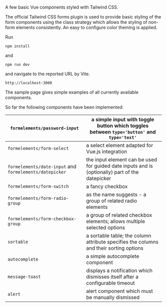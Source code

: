 A few basic Vue components styled with Tailwind CSS.

The official Tailwind CSS forms plugin is used to provide basic styling of the form components using the class strategy which allows the styling of non-form elements consistently.
An easy to configure color theming is applied.

Run
```
npm install
```
and
```
npm run dev
```
and navigate to the reported URL by Vite.
```
http://localhost:3000
```
The sample page gives simple examples of all currently available components.

So far the following components have been implemented:

| `formelements/password-input` | a simple input with toggle button which toggles between `type='button'` and `type='text'` |
| --- | --- |
| `formelements/form-select` | a select element adapted for Vue.js integration
| `formelements/date-input` and `formelements/datepicker` | the input element can be used for guided date inputs and is (optionally) part of the datepicker
| `formelements/form-switch` | a fancy checkbox
| `formelements/form-radio-group` | as the name suggests - a group of related radio elements
| `formelements/form-checkbox-group` | a group of related checkbox elements; allows multiple selected options
| `sortable` | a sortable table; the column attribute specifies the columns and their sorting options
| `autocomplete` | a simple autocomplete component
| `message-toast` | displays a notification which dismisses itself after a configurable timeout
| `alert` | alert component which must be manually dismissed
